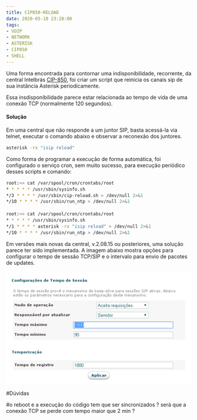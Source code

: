 ```yaml
---
title: CIP850-RELOAD
date: 2020-05-18 23:20:00
tags:
- VOIP
- NETWORK
- ASTERISK
- CIP850
- SHELL
---
```




Uma forma encontrada para contornar uma indisponibilidade, recorrente, da central Intelbrás [CIP-850], foi criar um script que reinicia os canais sip de sua instância Asterisk periodicamente.



Essa insdisponibilidade parece estar relacionada ao tempo de vida de uma conexão TCP (normalmente 120 segundos).

#### Solução
Em uma central que não responde a um juntor SIP, basta acessá-la via telnet, executar o comando abaixo e observar a reconexão dos juntores.



```sh
asterisk -rx "isip reload"
```

Como forma de programar a execução de forma automática, foi configurado o serviço cron, sem muito sucesso, para execução periódico desses scripts e  comando:


```sh
root:~> cat /var/spool/cron/crontabs/root
* * * * * /usr/sbin/sysinfo.sh
*/3 * * * * /usr/sbin/cip-reload.sh > /dev/null 2>&1
*/10 * * * * /usr/sbin/run_ntp > /dev/null 2>&1

root:~> cat /var/spool/cron/crontabs/root
* * * * * /usr/sbin/sysinfo.sh
*/1 * * * * asterisk -rx "isip reload" > /dev/null 2>&1
*/10 * * * * /usr/sbin/run_ntp > /dev/null 2>&1
```

Em versões mais novas da central, v.2.08.15 ou posteriores, uma solução parece ter sido implementada. A imagem abaixo mostra opções para configurar o tempo de sessão TCP/SIP e o intervalo para envio de pacotes de updates.


![Figura 1: Configuração de tempos de vida (keep alive) da conexão TCP/SIP a um juntor](/images/02.png)


#Dúvidas

#o reboot e a execução do código tem que ser sincronizados ? será que a conexão TCP se perde com tempo maior que 2 min ?



[CIP-850]: /images/01.png
